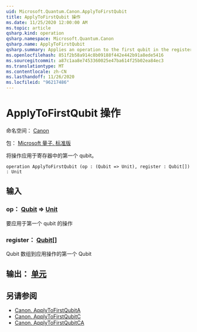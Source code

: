 ```yaml
---
uid: Microsoft.Quantum.Canon.ApplyToFirstQubit
title: ApplyToFirstQubit 操作
ms.date: 11/25/2020 12:00:00 AM
ms.topic: article
qsharp.kind: operation
qsharp.namespace: Microsoft.Quantum.Canon
qsharp.name: ApplyToFirstQubit
qsharp.summary: Applies an operation to the first qubit in the register.
ms.openlocfilehash: 851f2b58a914c8b09188f442e442b91a8ede5416
ms.sourcegitcommit: a87c1aa8e7453360025e47ba614f25b02ea84ec3
ms.translationtype: MT
ms.contentlocale: zh-CN
ms.lasthandoff: 11/26/2020
ms.locfileid: "96217486"
---
```

# <a name="applytofirstqubit-operation"></a>ApplyToFirstQubit 操作

命名空间： [Canon](xref:Microsoft.Quantum.Canon)

包： [Microsoft 量子. 标准版](https://nuget.org/packages/Microsoft.Quantum.Standard)


将操作应用于寄存器中的第一个 qubit。

```qsharp
operation ApplyToFirstQubit (op : (Qubit => Unit), register : Qubit[]) : Unit
```


## <a name="input"></a>输入

### <a name="op--qubit--unit"></a>op： [Qubit](xref:microsoft.quantum.lang-ref.qubit) => [Unit](xref:microsoft.quantum.lang-ref.unit) 

要应用于第一个 qubit 的操作


### <a name="register--qubit"></a>register： [Qubit](xref:microsoft.quantum.lang-ref.qubit)[]

Qubit 数组到应用操作的第一个 Qubit



## <a name="output--unit"></a>输出： [单元](xref:microsoft.quantum.lang-ref.unit)



## <a name="see-also"></a>另请参阅

- [Canon. ApplyToFirstQubitA](xref:Microsoft.Quantum.Canon.ApplyToFirstQubitA)
- [Canon. ApplyToFirstQubitC](xref:Microsoft.Quantum.Canon.ApplyToFirstQubitC)
- [Canon. ApplyToFirstQubitCA](xref:Microsoft.Quantum.Canon.ApplyToFirstQubitCA)